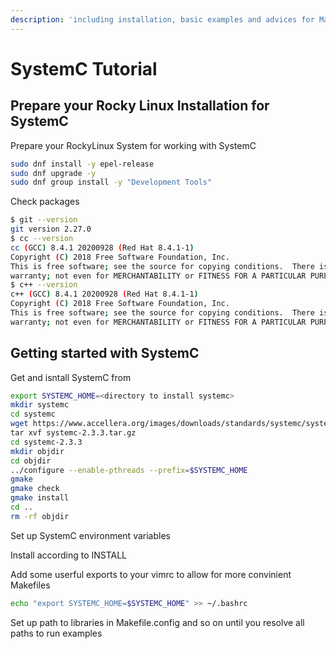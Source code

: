 ```yaml
---
description: 'including installation, basic examples and advices for Makefile constructions'
---
```


# SystemC Tutorial

## Prepare your Rocky Linux Installation for SystemC

Prepare your RockyLinux System for working with SystemC

```bash
sudo dnf install -y epel-release
sudo dnf upgrade -y
sudo dnf group install -y "Development Tools"
```

Check packages

```bash
$ git --version
git version 2.27.0
$ cc --version
cc (GCC) 8.4.1 20200928 (Red Hat 8.4.1-1)
Copyright (C) 2018 Free Software Foundation, Inc.
This is free software; see the source for copying conditions.  There is NO
warranty; not even for MERCHANTABILITY or FITNESS FOR A PARTICULAR PURPOSE.
$ c++ --version
c++ (GCC) 8.4.1 20200928 (Red Hat 8.4.1-1)
Copyright (C) 2018 Free Software Foundation, Inc.
This is free software; see the source for copying conditions.  There is NO
warranty; not even for MERCHANTABILITY or FITNESS FOR A PARTICULAR PURPOSE.
```

## Getting started with SystemC

Get and isntall SystemC from

```bash
export SYSTEMC_HOME=<directory to install systemc>
mkdir systemc
cd systemc
wget https://www.accellera.org/images/downloads/standards/systemc/systemc-2.3.3.tar.gz
​tar xvf systemc-2.3.3.tar.gz
cd systemc-2.3.3
mkdir objdir
cd objdir
../configure --enable-pthreads --prefix=$SYSTEMC_HOME
gmake
gmake check
gmake install
cd ..
rm -rf objdir
```

Set up SystemC environment variables

Install according to INSTALL

Add some userful exports to your vimrc to allow for more convinient Makefiles

```bash
echo "export SYSTEMC_HOME=$SYSTEMC_HOME" >> ~/.bashrc
```

Set up path to libraries in Makefile.config and so on until you resolve all paths to run examples

